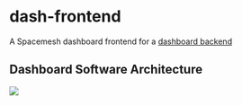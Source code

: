 # dash-frontend
A Spacemesh dashboard frontend for a [dashboard backend](https://github.com/spacemeshos/dash-backend)

## Dashboard Software Architecture
![](https://raw.githubusercontent.com/spacemeshos/product/master/resources/dash_arch_chart.png)
